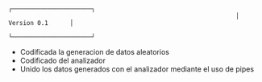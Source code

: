                                                                    ┌──────────────────────┐
                                                                   │     Version 0.1      │ 
                                                                   └──────────────────────┘
- Codificada la generacion de datos aleatorios 
- Codificado del analizador 
- Unido los datos generados con el analizador mediante el uso de pipes
